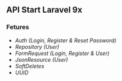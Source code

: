 ## API Start Laravel 9x

### Fetures

- *Auth (Login, Register & Reset Password)*
- *Repository (User)*
- *FormRequest (Login, Register & User)*
- *JsonResource (User)*
- *SoftDeletes*
- *UUID*